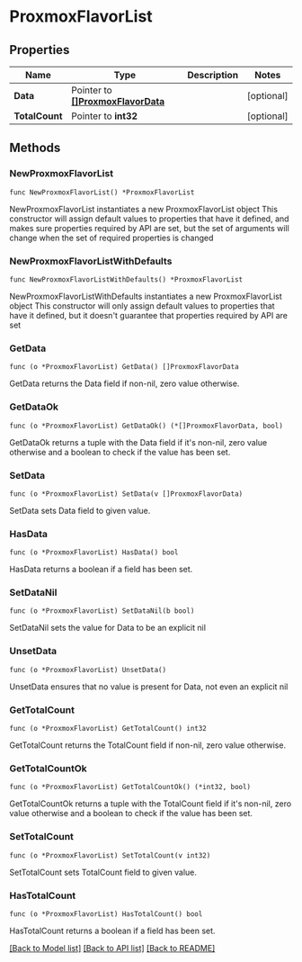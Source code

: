 # ProxmoxFlavorList

## Properties

Name | Type | Description | Notes
------------ | ------------- | ------------- | -------------
**Data** | Pointer to [**[]ProxmoxFlavorData**](ProxmoxFlavorData.md) |  | [optional] 
**TotalCount** | Pointer to **int32** |  | [optional] 

## Methods

### NewProxmoxFlavorList

`func NewProxmoxFlavorList() *ProxmoxFlavorList`

NewProxmoxFlavorList instantiates a new ProxmoxFlavorList object
This constructor will assign default values to properties that have it defined,
and makes sure properties required by API are set, but the set of arguments
will change when the set of required properties is changed

### NewProxmoxFlavorListWithDefaults

`func NewProxmoxFlavorListWithDefaults() *ProxmoxFlavorList`

NewProxmoxFlavorListWithDefaults instantiates a new ProxmoxFlavorList object
This constructor will only assign default values to properties that have it defined,
but it doesn't guarantee that properties required by API are set

### GetData

`func (o *ProxmoxFlavorList) GetData() []ProxmoxFlavorData`

GetData returns the Data field if non-nil, zero value otherwise.

### GetDataOk

`func (o *ProxmoxFlavorList) GetDataOk() (*[]ProxmoxFlavorData, bool)`

GetDataOk returns a tuple with the Data field if it's non-nil, zero value otherwise
and a boolean to check if the value has been set.

### SetData

`func (o *ProxmoxFlavorList) SetData(v []ProxmoxFlavorData)`

SetData sets Data field to given value.

### HasData

`func (o *ProxmoxFlavorList) HasData() bool`

HasData returns a boolean if a field has been set.

### SetDataNil

`func (o *ProxmoxFlavorList) SetDataNil(b bool)`

 SetDataNil sets the value for Data to be an explicit nil

### UnsetData
`func (o *ProxmoxFlavorList) UnsetData()`

UnsetData ensures that no value is present for Data, not even an explicit nil
### GetTotalCount

`func (o *ProxmoxFlavorList) GetTotalCount() int32`

GetTotalCount returns the TotalCount field if non-nil, zero value otherwise.

### GetTotalCountOk

`func (o *ProxmoxFlavorList) GetTotalCountOk() (*int32, bool)`

GetTotalCountOk returns a tuple with the TotalCount field if it's non-nil, zero value otherwise
and a boolean to check if the value has been set.

### SetTotalCount

`func (o *ProxmoxFlavorList) SetTotalCount(v int32)`

SetTotalCount sets TotalCount field to given value.

### HasTotalCount

`func (o *ProxmoxFlavorList) HasTotalCount() bool`

HasTotalCount returns a boolean if a field has been set.


[[Back to Model list]](../README.md#documentation-for-models) [[Back to API list]](../README.md#documentation-for-api-endpoints) [[Back to README]](../README.md)



